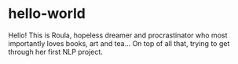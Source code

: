 hello-world
===========

Hello!
This is Roula, hopeless dreamer and procrastinator who most importantly loves books, art and tea... 
On top of all that, trying to get through her first NLP project.

